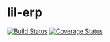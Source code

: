 # lil-erp
[![Build Status](https://travis-ci.org/thebearingedge/lil-erp.svg?branch=master)](https://travis-ci.org/thebearingedge/lil-erp)
[![Coverage Status](https://coveralls.io/repos/github/thebearingedge/lil-erp/badge.svg?branch=master)](https://coveralls.io/github/thebearingedge/lil-erp)
